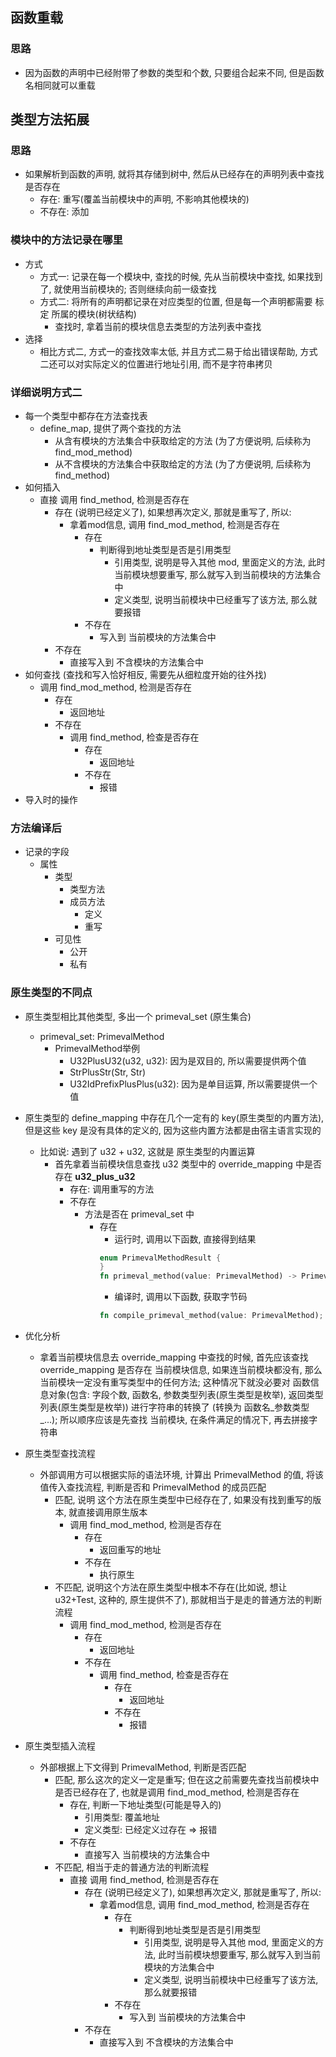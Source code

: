 ## 函数重载
### 思路
- 因为函数的声明中已经附带了参数的类型和个数, 只要组合起来不同, 但是函数名相同就可以重载

## 类型方法拓展
### 思路
- 如果解析到函数的声明, 就将其存储到树中, 然后从已经存在的声明列表中查找是否存在
	- 存在: 重写(覆盖当前模块中的声明, 不影响其他模块的)
	- 不存在: 添加

### 模块中的方法记录在哪里
- 方式
	- 方式一: 记录在每一个模块中, 查找的时候, 先从当前模块中查找, 如果找到了, 就使用当前模块的; 否则继续向前一级查找
	- 方式二: 将所有的声明都记录在对应类型的位置, 但是每一个声明都需要 标定 所属的模块(树状结构)
		- 查找时, 拿着当前的模块信息去类型的方法列表中查找
- 选择
	- 相比方式二, 方式一的查找效率太低, 并且方式二易于给出错误帮助, 方式二还可以对实际定义的位置进行地址引用, 而不是字符串拷贝

### 详细说明方式二
- 每一个类型中都存在方法查找表
	- define_map, 提供了两个查找的方法
		- 从含有模块的方法集合中获取给定的方法 (为了方便说明, 后续称为 find_mod_method)
		- 从不含模块的方法集合中获取给定的方法 (为了方便说明, 后续称为 find_method)
- 如何插入
	- 直接 调用 find_method, 检测是否存在
		- 存在 (说明已经定义了), 如果想再次定义, 那就是重写了, 所以:
			- 拿着mod信息, 调用 find_mod_method, 检测是否存在
				- 存在
					- 判断得到地址类型是否是引用类型
						- 引用类型, 说明是导入其他 mod, 里面定义的方法, 此时当前模块想要重写, 那么就写入到当前模块的方法集合中
						- 定义类型, 说明当前模块中已经重写了该方法, 那么就要报错
				- 不存在
					- 写入到 当前模块的方法集合中
		- 不存在
			- 直接写入到 不含模块的方法集合中
- 如何查找 (查找和写入恰好相反, 需要先从细粒度开始的往外找)
	- 调用 find_mod_method, 检测是否存在
		- 存在
			- 返回地址
		- 不存在
			- 调用 find_method, 检查是否存在
				- 存在
					- 返回地址
				- 不存在
					- 报错
- 导入时的操作

### 方法编译后
- 记录的字段
	- 属性
		- 类型
			- 类型方法
			- 成员方法
				- 定义
				- 重写
		- 可见性
			- 公开
			- 私有

### 原生类型的不同点
- 原生类型相比其他类型, 多出一个 primeval_set (原生集合)
	- primeval_set: PrimevalMethod
		- PrimevalMethod举例
			- U32PlusU32(u32, u32): 因为是双目的, 所以需要提供两个值
			- StrPlusStr(Str, Str)
			- U32IdPrefixPlusPlus(u32): 因为是单目运算, 所以需要提供一个值
- 原生类型的 define_mapping 中存在几个一定有的 key(原生类型的内置方法), 但是这些 key 是没有具体的定义的, 因为这些内置方法都是由宿主语言实现的
	- 比如说: 遇到了 u32 + u32, 这就是 原生类型的内置运算
		- 首先拿着当前模块信息查找 u32 类型中的 override_mapping 中是否存在 **u32_plus_u32**
			- 存在: 调用重写的方法
			- 不存在
				- 方法是否在 primeval_set 中
					- 存在
						- 运行时, 调用以下函数, 直接得到结果
						```rust
						enum PrimevalMethodResult {
						}
						fn primeval_method(value: PrimevalMethod) -> PrimevalMethodResult;
						```
						- 编译时, 调用以下函数, 获取字节码
						```rust
						fn compile_primeval_method(value: PrimevalMethod);
						```
- 优化分析
	- 拿着当前模块信息去 override_mapping 中查找的时候, 首先应该查找 override_mapping 是否存在 当前模块信息, 如果连当前模块都没有, 那么当前模块一定没有重写类型中的任何方法; 这种情况下就没必要对 函数信息对象(包含: 字段个数, 函数名, 参数类型列表(原生类型是枚举), 返回类型列表(原生类型是枚举)) 进行字符串的转换了 (转换为 函数名_参数类型_...); 所以顺序应该是先查找 当前模块, 在条件满足的情况下, 再去拼接字符串

- 原生类型查找流程
	- 外部调用方可以根据实际的语法环境, 计算出 PrimevalMethod 的值, 将该值传入查找流程, 判断是否和 PrimevalMethod 的成员匹配
		- 匹配, 说明 这个方法在原生类型中已经存在了, 如果没有找到重写的版本, 就直接调用原生版本
			- 调用 find_mod_method, 检测是否存在
				- 存在
					- 返回重写的地址
				- 不存在
					- 执行原生
		- 不匹配, 说明这个方法在原生类型中根本不存在(比如说, 想让 u32+Test, 这种的, 原生提供不了), 那就相当于是走的普通方法的判断流程
			- 调用 find_mod_method, 检测是否存在
				- 存在
					- 返回地址
				- 不存在
					- 调用 find_method, 检查是否存在
						- 存在
							- 返回地址
						- 不存在
							- 报错
- 原生类型插入流程
	- 外部根据上下文得到 PrimevalMethod, 判断是否匹配
		- 匹配, 那么这次的定义一定是重写; 但在这之前需要先查找当前模块中是否已经存在了, 也就是调用 find_mod_method, 检测是否存在
			- 存在, 判断一下地址类型(可能是导入的)
				- 引用类型: 覆盖地址
				- 定义类型: 已经定义过存在 => 报错
			- 不存在
				- 直接写入 当前模块的方法集合中
		- 不匹配, 相当于走的普通方法的判断流程
			- 直接 调用 find_method, 检测是否存在
				- 存在 (说明已经定义了), 如果想再次定义, 那就是重写了, 所以:
					- 拿着mod信息, 调用 find_mod_method, 检测是否存在
						- 存在
							- 判断得到地址类型是否是引用类型
								- 引用类型, 说明是导入其他 mod, 里面定义的方法, 此时当前模块想要重写, 那么就写入到当前模块的方法集合中
								- 定义类型, 说明当前模块中已经重写了该方法, 那么就要报错
						- 不存在
							- 写入到 当前模块的方法集合中
				- 不存在
					- 直接写入到 不含模块的方法集合中

